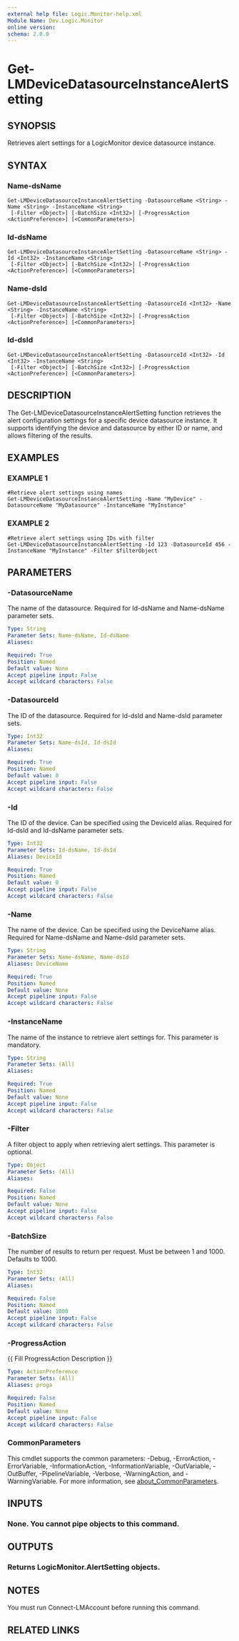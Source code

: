 ```yaml
---
external help file: Logic.Monitor-help.xml
Module Name: Dev.Logic.Monitor
online version:
schema: 2.0.0
---
```


# Get-LMDeviceDatasourceInstanceAlertSetting

## SYNOPSIS
Retrieves alert settings for a LogicMonitor device datasource instance.

## SYNTAX

### Name-dsName
```
Get-LMDeviceDatasourceInstanceAlertSetting -DatasourceName <String> -Name <String> -InstanceName <String>
 [-Filter <Object>] [-BatchSize <Int32>] [-ProgressAction <ActionPreference>] [<CommonParameters>]
```

### Id-dsName
```
Get-LMDeviceDatasourceInstanceAlertSetting -DatasourceName <String> -Id <Int32> -InstanceName <String>
 [-Filter <Object>] [-BatchSize <Int32>] [-ProgressAction <ActionPreference>] [<CommonParameters>]
```

### Name-dsId
```
Get-LMDeviceDatasourceInstanceAlertSetting -DatasourceId <Int32> -Name <String> -InstanceName <String>
 [-Filter <Object>] [-BatchSize <Int32>] [-ProgressAction <ActionPreference>] [<CommonParameters>]
```

### Id-dsId
```
Get-LMDeviceDatasourceInstanceAlertSetting -DatasourceId <Int32> -Id <Int32> -InstanceName <String>
 [-Filter <Object>] [-BatchSize <Int32>] [-ProgressAction <ActionPreference>] [<CommonParameters>]
```

## DESCRIPTION
The Get-LMDeviceDatasourceInstanceAlertSetting function retrieves the alert configuration settings for a specific device datasource instance.
It supports identifying the device and datasource by either ID or name, and allows filtering of the results.

## EXAMPLES

### EXAMPLE 1
```
#Retrieve alert settings using names
Get-LMDeviceDatasourceInstanceAlertSetting -Name "MyDevice" -DatasourceName "MyDatasource" -InstanceName "MyInstance"
```

### EXAMPLE 2
```
#Retrieve alert settings using IDs with filter
Get-LMDeviceDatasourceInstanceAlertSetting -Id 123 -DatasourceId 456 -InstanceName "MyInstance" -Filter $filterObject
```

## PARAMETERS

### -DatasourceName
The name of the datasource.
Required for Id-dsName and Name-dsName parameter sets.

```yaml
Type: String
Parameter Sets: Name-dsName, Id-dsName
Aliases:

Required: True
Position: Named
Default value: None
Accept pipeline input: False
Accept wildcard characters: False
```

### -DatasourceId
The ID of the datasource.
Required for Id-dsId and Name-dsId parameter sets.

```yaml
Type: Int32
Parameter Sets: Name-dsId, Id-dsId
Aliases:

Required: True
Position: Named
Default value: 0
Accept pipeline input: False
Accept wildcard characters: False
```

### -Id
The ID of the device.
Can be specified using the DeviceId alias.
Required for Id-dsId and Id-dsName parameter sets.

```yaml
Type: Int32
Parameter Sets: Id-dsName, Id-dsId
Aliases: DeviceId

Required: True
Position: Named
Default value: 0
Accept pipeline input: False
Accept wildcard characters: False
```

### -Name
The name of the device.
Can be specified using the DeviceName alias.
Required for Name-dsName and Name-dsId parameter sets.

```yaml
Type: String
Parameter Sets: Name-dsName, Name-dsId
Aliases: DeviceName

Required: True
Position: Named
Default value: None
Accept pipeline input: False
Accept wildcard characters: False
```

### -InstanceName
The name of the instance to retrieve alert settings for.
This parameter is mandatory.

```yaml
Type: String
Parameter Sets: (All)
Aliases:

Required: True
Position: Named
Default value: None
Accept pipeline input: False
Accept wildcard characters: False
```

### -Filter
A filter object to apply when retrieving alert settings.
This parameter is optional.

```yaml
Type: Object
Parameter Sets: (All)
Aliases:

Required: False
Position: Named
Default value: None
Accept pipeline input: False
Accept wildcard characters: False
```

### -BatchSize
The number of results to return per request.
Must be between 1 and 1000.
Defaults to 1000.

```yaml
Type: Int32
Parameter Sets: (All)
Aliases:

Required: False
Position: Named
Default value: 1000
Accept pipeline input: False
Accept wildcard characters: False
```

### -ProgressAction
{{ Fill ProgressAction Description }}

```yaml
Type: ActionPreference
Parameter Sets: (All)
Aliases: proga

Required: False
Position: Named
Default value: None
Accept pipeline input: False
Accept wildcard characters: False
```

### CommonParameters
This cmdlet supports the common parameters: -Debug, -ErrorAction, -ErrorVariable, -InformationAction, -InformationVariable, -OutVariable, -OutBuffer, -PipelineVariable, -Verbose, -WarningAction, and -WarningVariable. For more information, see [about_CommonParameters](http://go.microsoft.com/fwlink/?LinkID=113216).

## INPUTS

### None. You cannot pipe objects to this command.
## OUTPUTS

### Returns LogicMonitor.AlertSetting objects.
## NOTES
You must run Connect-LMAccount before running this command.

## RELATED LINKS
